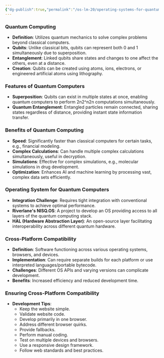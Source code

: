 ```yaml
---
{"dg-publish":true,"permalink":"/os-lm-20/operating-systems-for-quantum-computers/","dgPassFrontmatter":true}
---
```


### Quantum Computing

- **Definition**: Utilizes quantum mechanics to solve complex problems beyond classical computers.
- **Qubits**: Unlike classical bits, qubits can represent both 0 and 1 simultaneously due to superposition.
- **Entanglement**: Linked qubits share states and changes to one affect the others, even at a distance.
- **Creation**: Qubits can be created using atoms, ions, electrons, or engineered artificial atoms using lithography.

### Features of Quantum Computers

- **Superposition**: Qubits can exist in multiple states at once, enabling quantum computers to perform 2n2^n2n computations simultaneously.
- **Quantum Entanglement**: Entangled particles remain connected, sharing states regardless of distance, providing instant state information transfer.

### Benefits of Quantum Computing

- **Speed**: Significantly faster than classical computers for certain tasks, e.g., financial modeling.
- **Complex Calculations**: Can handle multiple complex calculations simultaneously, useful in decryption.
- **Simulations**: Effective for complex simulations, e.g., molecular simulations in drug development.
- **Optimization**: Enhances AI and machine learning by processing vast, complex data sets efficiently.

### Operating System for Quantum Computers

- **Integration Challenge**: Requires tight integration with conventional systems to achieve optimal performance.
- **Riverlane's NISQ.OS**: A project to develop an OS providing access to all layers of the quantum computing stack.
- **HAL (Hardware Abstraction Layer)**: An open-source layer facilitating interoperability across different quantum hardware.

### Cross-Platform Compatibility

- **Definition**: Software functioning across various operating systems, browsers, and devices.
- **Implementation**: Can require separate builds for each platform or use interpreted languages/portable bytecode.
- **Challenges**: Different OS APIs and varying versions can complicate development.
- **Benefits**: Increased efficiency and reduced development time.

### Ensuring Cross-Platform Compatibility

- **Development Tips**:
    - Keep the website simple.
    - Validate website code.
    - Develop primarily in one browser.
    - Address different browser quirks.
    - Provide fallbacks.
    - Perform manual coding.
    - Test on multiple devices and browsers.
    - Use a responsive design framework.
    - Follow web standards and best practices.